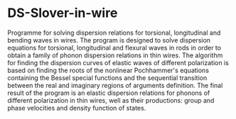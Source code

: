 # DS-Slover-in-wire
Programme for solving dispersion relations for torsional, longitudinal and bending waves in wires.
The program is designed to solve dispersion equations for torsional, longitudinal and flexural waves in rods in order to obtain a family of phonon dispersion relations in thin wires. The algorithm for finding the dispersion curves of elastic waves of different polarization is based on finding the roots of the nonlinear Pochhammer's equations containing the Bessel special functions and the sequential transition between the real and imaginary regions of arguments definition. The final result of the program is an elastic dispersion relations for phonons of different polarization in thin wires, well as their productions: group and phase velocities and density function of states.
